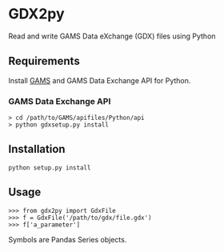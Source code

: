 # GDX2py
Read and write GAMS Data eXchange (GDX) files using Python

## Requirements
Install [GAMS](https://www.gams.com/) and GAMS Data Exchange API for Python. 

### GAMS Data Exchange API
    > cd /path/to/GAMS/apifiles/Python/api
    > python gdxsetup.py install

## Installation
    python setup.py install

## Usage
    >>> from gdx2py import GdxFile
    >>> f = GdxFile('/path/to/gdx/file.gdx')
    >>> f['a_parameter']

Symbols are Pandas Series objects.
 

